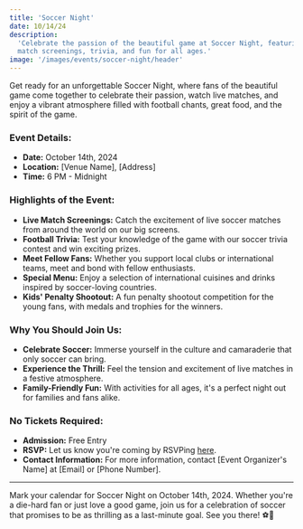 ```yaml
---
title: 'Soccer Night'
date: 10/14/24
description:
  'Celebrate the passion of the beautiful game at Soccer Night, featuring live
  match screenings, trivia, and fun for all ages.'
image: '/images/events/soccer-night/header'
---
```


Get ready for an unforgettable Soccer Night, where fans of the beautiful game
come together to celebrate their passion, watch live matches, and enjoy a
vibrant atmosphere filled with football chants, great food, and the spirit of
the game.

### **Event Details:**

- **Date:** October 14th, 2024
- **Location:** [Venue Name], [Address]
- **Time:** 6 PM - Midnight

### **Highlights of the Event:**

- **Live Match Screenings:** Catch the excitement of live soccer matches from
  around the world on our big screens.
- **Football Trivia:** Test your knowledge of the game with our soccer trivia
  contest and win exciting prizes.
- **Meet Fellow Fans:** Whether you support local clubs or international teams,
  meet and bond with fellow enthusiasts.
- **Special Menu:** Enjoy a selection of international cuisines and drinks
  inspired by soccer-loving countries.
- **Kids' Penalty Shootout:** A fun penalty shootout competition for the young
  fans, with medals and trophies for the winners.

### **Why You Should Join Us:**

- **Celebrate Soccer:** Immerse yourself in the culture and camaraderie that
  only soccer can bring.
- **Experience the Thrill:** Feel the tension and excitement of live matches in
  a festive atmosphere.
- **Family-Friendly Fun:** With activities for all ages, it's a perfect night
  out for families and fans alike.

### **No Tickets Required:**

- **Admission:** Free Entry
- **RSVP:** Let us know you're coming by RSVPing [here](#).
- **Contact Information:** For more information, contact [Event Organizer's
  Name] at [Email] or [Phone Number].

---

Mark your calendar for Soccer Night on October 14th, 2024. Whether you're a
die-hard fan or just love a good game, join us for a celebration of soccer that
promises to be as thrilling as a last-minute goal. See you there! ⚽🎉
